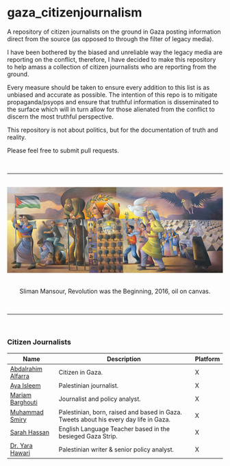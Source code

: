 # gaza_citizenjournalism
A repository of citizen journalists on the ground in Gaza posting information direct from the source (as opposed to through the filter of legacy media).

I have been bothered by the biased and unreliable way the legacy media are reporting on the conflict, therefore, I have decided to make this repository to help amass a collection of citizen journalists who are reporting from the ground.

Every measure should be taken to ensure every addition to this list is as unbiased and accurate as possible. The intention of this repo is to mitigate propaganda/psyops and ensure that truthful information is disseminated to the surface which will in turn allow for those alienated from the conflict to discern the most truthful perspective.

This repository is not about politics, but for the documentation of truth and reality.

Please feel free to submit pull requests.

<br>

---
<br>

<div align="center">
<img src="./images/sliman_mansour.jpg" height="200px">
</div>
<div align="center">
<br>
<p>Sliman Mansour, Revolution was the Beginning, 2016, oil on canvas.</p>
</div>
<br>

---

<br>

### Citizen Journalists
Name | Description | Platform |
|---|---|---|
| [Abdalrahim Alfarra](https://x.com/AboodMalfarra) | Citizen in Gaza. | X |
| [Aya Isleem](https://x.com/AyaIsleemEn) | Palestinian journalist. | X |
| [Mariam Barghouti](https://x.com/MariamBarghouti) | Journalist and policy analyst. | X |
| [Muhammad Smiry](https://x.com/MuhammadSmiry) | Palestinian, born, raised and based in Gaza. Tweets about his every day life in Gaza. | X |
| [Sarah Hassan](https://x.com/Sarah_Hassan94) | English Language Teacher based in the besieged Gaza Strip. | X |
| [Dr. Yara Hawari](https://x.com/yarahawari) | Palestinian writer & senior policy analyst. | X


